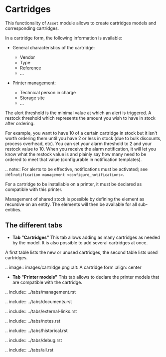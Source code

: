 Cartridges
==========

This functionality of `Asset` module allows to create cartridges models and corresponding cartridges.

In a cartridge form, the following information is available:

* General characteristics of the cartridge:

  * Vendor
  * Type
  * Reference
  * ...

* Printer management:

  * Technical person in charge
  * Storage site
  * ...

The alert threshold is the minimal value at which an alert is triggered.
A restock threshold which represents the amount you wish to have in stock after ordering.

For example, you want to have 10 of a certain cartridge in stock but it isn't worth ordering them until you have 2 or less in stock (due to bulk discounts, process overhead, etc).
You can set your alarm threshold to 2 and your restock value to 10.
When you receive the alarm notification, it will let you know what the restock value is and plainly say how many need to be ordered to meet that value (configurable in notification templates).

.. note:: For alerts to be effective, notifications must be activated; see :ref:`notification management <configure_notifications>`.

For a cartridge to be installable on a printer, it must be declared as compatible with this printer.

Management of shared stock is possible by defining the element as recursive on an entity. The elements will then be available for all sub-entities.

The different tabs
------------------

- **Tab "Cartridges"**
  This tab allows adding as many cartridges as needed by the model. It is also possible to add several cartridges at once.

A first table lists the new or unused cartridges, the second table lists used cartridges.

.. image:: images/cartridge.png
   :alt: A cartridge form
   :align: center

- **Tab "Printer models"**
  This tab allows to declare the printer models that are compatible with the cartridge.

.. include:: ../tabs/management.rst

.. include:: ../tabs/documents.rst

.. include:: ../tabs/external-links.rst

.. include:: ../tabs/notes.rst

.. include:: ../tabs/historical.rst

.. include:: ../tabs/debug.rst

.. include:: ../tabs/all.rst
